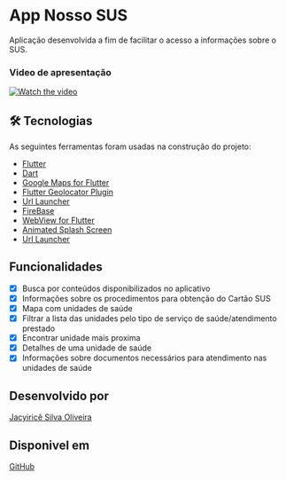 # App Nosso SUS

Aplicação desenvolvida a fim de facilitar o acesso a informações sobre o SUS.

### Video de apresentação
[![Watch the video](https://i.imgur.com/vKb2F1B.png)](https://www.youtube.com/watch?v=uQgNeoP9KpY)

## 🛠 Tecnologias

As seguintes ferramentas foram usadas na construção do projeto:

- [Flutter](https://flutter.dev/)
- [Dart](https://dart.dev/)
- [Google Maps for Flutter](https://pub.dev/packages/google_maps_flutter)
- [Flutter Geolocator Plugin](https://pub.dev/packages/geolocator)
- [Url Launcher](https://pub.dev/packages/url_launcher)
- [FireBase](https://firebase.flutter.dev/docs/overview/)
- [WebView for Flutter](https://pub.dev/packages/webview_flutter)
- [Animated Splash Screen](https://pub.dev/packages/animated_splash)
- [Url Launcher](https://pub.dev/packages/url_launcher)


## Funcionalidades
- [x] Busca por conteúdos disponibilizados no aplicativo
- [x] Informações sobre os procedimentos para obtenção do Cartão SUS
- [x] Mapa com unidades de saúde
- [x] Filtrar a lista das unidades pelo tipo de serviço de saúde/atendimento prestado
- [x] Encontrar unidade mais proxima
- [x] Detalhes de uma unidade de saúde 
- [x] Informações sobre documentos necessários para atendimento nas unidades de saúde

## Desenvolvido por
[Jacyiricê Silva Oliveira](https://github.com/jacyirice/)

## Disponivel em 
[GitHub](https://github.com/jacyirice/Nosso-SUS)
